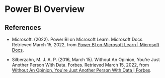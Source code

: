 # Power BI Overview

## References

- Microsoft. (2022). Power BI on Microsoft Learn. Microsoft Docs. Retrieved
  March 15, 2022,
  from [Power BI on Microsoft Learn &vert; Microsoft Docs](https://docs.microsoft.com/en-us/learn/powerplatform/power-bi).

- Silberzahn, M. J. A. P. (2016, March 15). Without An Opinion, You’re Just
  Another Person With Data. Forbes. Retrieved March 15, 2022,
  from [Without An Opinion, You're Just Another Person With Data &vert; Forbes](https://www.forbes.com/sites/silberzahnjones/2016/03/15/without-an-opinion-youre-just-another-person-with-data/?sh=10542115699f).
